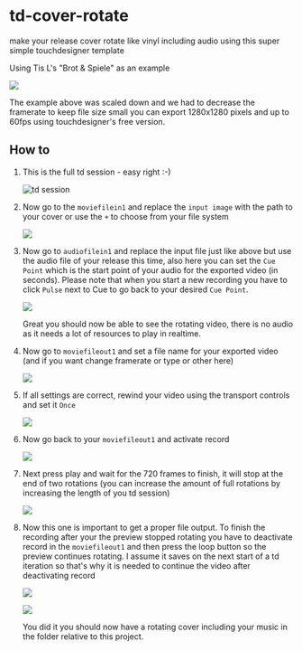# td-cover-rotate
make your release cover rotate like vinyl including audio using this super simple touchdesigner template

Using Tis L's "Brot & Spiele" as an example

![](./imgs/brot_spiele.gif)

The example above was scaled down and we had to decrease the framerate to keep file size small you can export 1280x1280 pixels and up to 60fps using touchdesigner's free version.

## How to

1. This is the full td session - easy right :-)

    ![td session](./imgs/2.png)


1. Now go to the `moviefilein1` and replace the `input image` with the path to your cover or use the `+` to choose from your file system

    ![](./imgs/1.png)

1. Now go to `audiofilein1` and replace the input file just like above but use the audio file of your release this time, also here you can set the `Cue Point` which is the start point of your audio for the exported video (in seconds). Please note that when you start a new recording you have to click `Pulse` next to Cue to go back to your desired `Cue Point`.

    ![](./imgs/3.png)

    Great you should now be able to see the rotating video, there is no audio as it needs a lot of resources to play in realtime.

1. Now go to `moviefileout1` and set a file name for your exported video (and if you want change framerate or type or other here)

    ![](./imgs/4.png)

1. If all settings are correct, rewind your video using the transport controls and set it `Once`

    ![](./imgs/6.png)

1. Now go back to your `moviefileout1` and activate record

    ![](./imgs/5.png)

1. Next press play and wait for the 720 frames to finish, it will stop at the end of two rotations (you can increase the amount of full rotations by increasing the length of you td session)

    ![](./imgs/9.png)

1. Now this one is important to get a proper file output. To finish the recording after your the preview stopped rotating you have to deactivate record in the `moviefileout1` and then press the loop button so the preview continues rotating. I assume it saves on the next start of a td iteration so that's why it is needed to continue the video after deactivating record

    ![](./imgs/7.png)

    ![](./imgs/8.png)

    You did it you should now have a rotating cover including your music in the folder relative to this project.

